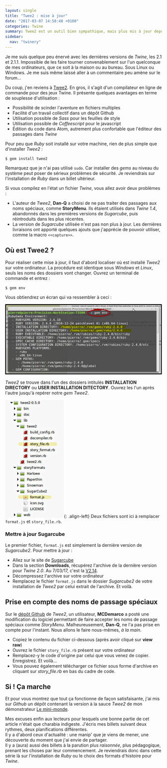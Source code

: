 ```yaml
---
layout: single
title: "Twee2 : mise à jour"
date: "2017-03-07 14:58:48 +0100"
categories: Twine
summary: Twee2 est un outil bien sympathique, mais plus mis à jour depuis quelques mois. Voyons comment y remédier.
sidebar:
  nav: "twinery"
---
```

Je me suis quelque peu énervé avec les dernières versions de *Twine*, les 2.1 et 2.1.1. Impossible de les faire tourner convenablement sur l'un quelconque de mes ordinateurs, que ce soit à la maison ou au bureau. Sous Linux ou Windows. Je me suis même laissé aller à un commentaire peu amène sur le forum...

Du coup, j'en reviens à [Twee2](https://dan-q.github.io/twee2/). En gros, il s'agit d'un compilateur en ligne de commande pour des jeux Twine. Il présente quelques avantages en terme de souplesse d'utilisation :

* Possibilité de scinder l'aventure en fichiers multiples
* Facilité d'un travail collectif dans un dépôt Github
* Utilisation possible de *Sass* pour les feuilles de style
* Utilisation possible de *Coffeescript* pour le javascript
* Édition du code dans Atom, autrement plus confortable que l'éditeur des passages dans *Twine*

Pour peu que *Ruby* soit installé sur votre machine, rien de plus simple que d'installer *Twee2* :
~~~~~
$ gem install twee2
~~~~~
Remarquez que je n'ai pas utilisé `sudo`. Car installer des *gems* au niveau du système peut poser de sérieux problèmes de sécurité. Je reviendrais sur l'installation de *Ruby* dans un billet ultérieur.

Si vous compilez en l'état un fichier *Twine*, vous allez avoir deux problèmes :

* L'auteur de *Twee2*, **Dan-Q** a choisi de ne pas traiter des passages aux noms spéciaux, comme **StoryMenu**. Ils étaient utilisés dans *Twine 1.4*, abandonnés dans les premières versions de *Sugarcube*, puis réintroduits dans les plus récentes.
* La version de *Sugarcube* utilisée n'est pas non plus à jour. Les dernières livraisons ont apporté quelques ajouts que j'apprécie de pouvoir utiliser, comme la macro `<<capture>>`.

## Où est Twee2 ?

Pour réaliser cette mise à jour, il faut d'abord localiser où est installé *Twee2* sur votre ordinateur. La procédure est identique sous *Windows* et *Linux*, seuls les noms des dossiers vont changer. Ouvrez un terminal de commande et entrez :
~~~
$ gem env
~~~
Vous obtiendrez un écran qui va ressembler à ceci :   


![Gem : où est installé Twee2 ?](/assets/images/twee2.jpg)  

*Twee2* se trouve dans l'un des dossiers intitulés **INSTALLATION DIRECTORY** ou **USER INSTALLATION DITECTORY**. Ouvrez les l'un après l'autre jusqu'à repérer notre *gem Twee2*.

![Twee2 : mon dossier d'installation](/assets/images/twee2a.jpg){: .align-left}
Deux fichiers sont ici à remplacer `format.js` et `story_file.rb`.  

### Mettre à jour Sugarcube
Le premier fichier, `format.js` est simplement la dernière version de *Sugarcube2*. Pour mettre à jour :  

* Allez sur le site de [Sugarcube](http://www.motoslave.net/sugarcube/2/)
* Dans la section **Downloads**, récupérez l'archive de la dernière version pour *Twine 2.0*. Au 7/03/17, c'est la [V2.14](http://www.motoslave.net/sugarcube/download.php/2/sugarcube-2.14.0-for-twine-2.0-local.zip).
* Décompressez l'archive sur votre ordinateur
* Remplacez le fichier `format.js` dans le dossier *Sugarcube2* de votre installation de *Twee2* par celui extrait de l'archive. Et voilà.

## Prise en compte des noms de passage spéciaux

Sur le [dépôt Github](https://github.com/Dan-Q/twee2) de *Twee2*, un utilisateur, **MCDemarco** a posté une modification du logiciel permettant de faire accepter les noms de passage spéciaux comme *StoryMenu*. Malheureusement, **Dan-Q**, ne l'a pas prise en compte pour l'instant. Nous allons le faire nous-mêmes, *à la main*.

* Copiez le contenu du fichier ci-dessous (après avoir cliqué sur **view raw**)
* Ouvrez le fichier `story_file.rb` présent sur votre ordinateur
* Remplacez-y le code d'origine par celui que vous venez de copier. Enregistrez. Et voilà...
* Vous pouvez également télécharger ce fichier sous forme d'archive en cliquant sur *story_file.rb* en bas du cadre de code.

<script src="https://gist.github.com/marathon67/004c5e88cadc7a8cb2e51a18a6a59f84.js"></script>

## Si ! Ça marche
Et pour vous montrez que tout ça fonctionne de façon satisfaisante, j'ai mis sur *Github* un dépôt contenant la version à la sauce *Twee2* de mon démonstrateur [Le mini-monde](https://github.com/marathon67/m_monde-twee2).

Mes excuses enfin aux lecteurs pour lesquels une bonne partie de cet article n'était que charabia indigeste. J'écris mes billets suivant deux rythmes, deux planifications différentes.  
 Il y a d'abord ceux d'actualité : une manip' que je viens de mener, une découverte du moment que j'ai envie de partager.  
 Il y a (aura) aussi des billets à la parution plus *raisonnée*, plus pédagogique, prenant les choses par leur commencement. Je reviendrais donc dans cette série là sur l'installation de *Ruby* ou le choix des formats d'histoire pour *Twine*.
